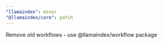 ```yaml
---
"llamaindex": minor
"@llamaindex/core": patch
---
```


Remove old workflows - use @llamaindex/workflow package
